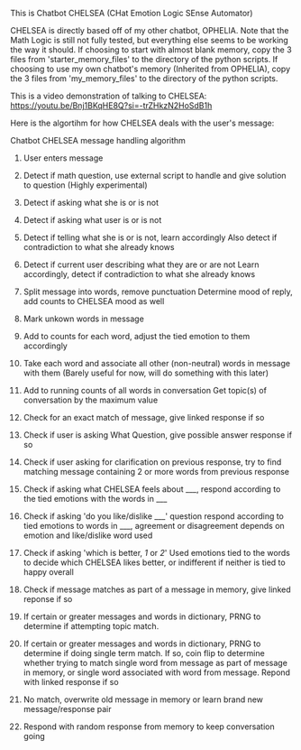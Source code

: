 This is Chatbot CHELSEA (CHat Emotion Logic SEnse Automator)


CHELSEA is directly based off of my other chatbot, OPHELIA.
Note that the Math Logic is still not fully tested, but everything else seems to be working the way it should.
If choosing to start with almost blank memory, copy the 3 files from 'starter_memory_files' to the directory of the python scripts.
If choosing to use my own chatbot's memory (Inherited from OPHELIA), copy the 3 files from 'my_memory_files' to the directory of the python scripts.


This is a video demonstration of talking to CHELSEA: https://youtu.be/Bnj1BKqHE8Q?si=-trZHkzN2HoSdB1h


Here is the algortihm for how CHELSEA deals with the user's message:




 Chatbot CHELSEA message handling algorithm 

 1. User enters message

 2. Detect if math question, use external script to handle
 and give solution to question (Highly experimental)

 3. Detect if asking what she is or is not

 4. Detect if asking what user is or is not

 5. Detect if telling what she is or is not, learn accordingly
 Also detect if contradiction to what she already knows

 6. Detect if current user describing what they are or are not
 Learn accordingly, detect if contradiction to what she already knows

 7. Split message into words, remove punctuation
 Determine mood of reply, add counts to CHELSEA mood as well

 8. Mark unkown words in message

 9. Add to counts for each word, adjust the tied emotion to them accordingly

 10. Take each word and associate all other (non-neutral) words in message 
 with them (Barely useful for now, will do something with this later)

 11. Add to running counts of all words in conversation
 Get topic(s) of conversation by the maximum value

 12. Check for an exact match of message, give linked response if so

 13. Check if user is asking What Question, give possible answer response if so

 14. Check if user asking for clarification on previous response,
 try to find matching message containing 2 or more words from
 previous response

 15. Check if asking what CHELSEA feels about ___,
 respond according to the tied emotions with the words in ___

 16. Check if asking 'do you like/dislike ___' question
 respond according to tied emotions to words in ___,
 agreement or disagreement depends on emotion and like/dislike
 word used

 17. Check if asking 'which is better, _1_ or _2_'
 Used emotions tied to the words to decide which CHELSEA likes better,
 or indifferent if neither is tied to happy overall

 18. Check if message matches as part of a message in memory,
 give linked reponse if so

 19. If certain  or greater messages and words in dictionary, PRNG to
 determine if attempting topic match. 

 20. If certain  or greater messages and words in dictionary, PRNG to
 determine if doing single term match. If so, coin flip to determine whether
 trying to match single word from message as part of message in memory,
 or single word associated with word from message. Repond with linked 
 response if so

 21. No match, overwrite old message in memory or learn brand new message/response pair

 22. Respond with random response from memory to keep conversation going
   

 
